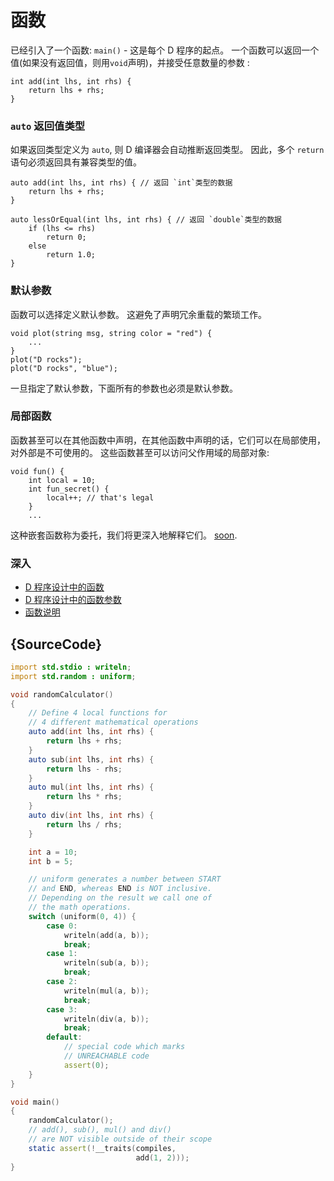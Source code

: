 # 函数

已经引入了一个函数: `main()` - 这是每个 D 程序的起点。
一个函数可以返回一个值(如果没有返回值，则用`void`声明)，并接受任意数量的参数 :

    int add(int lhs, int rhs) {
        return lhs + rhs;
    }

### `auto` 返回值类型

如果返回类型定义为 `auto`, 则 D 编译器会自动推断返回类型。
因此，多个 `return` 语句必须返回具有兼容类型的值。

    auto add(int lhs, int rhs) { // 返回 `int`类型的数据
        return lhs + rhs;
    }

    auto lessOrEqual(int lhs, int rhs) { // 返回 `double`类型的数据
        if (lhs <= rhs)
            return 0;
        else
            return 1.0;
    }

### 默认参数

函数可以选择定义默认参数。
这避免了声明冗余重载的繁琐工作。

    void plot(string msg, string color = "red") {
        ...
    }
    plot("D rocks");
    plot("D rocks", "blue");

一旦指定了默认参数，下面所有的参数也必须是默认参数。

### 局部函数

函数甚至可以在其他函数中声明，在其他函数中声明的话，它们可以在局部使用，对外部是不可使用的。
这些函数甚至可以访问父作用域的局部对象:

    void fun() {
        int local = 10;
        int fun_secret() {
            local++; // that's legal
        }
        ...

这种嵌套函数称为委托，我们将更深入地解释它们。
[soon](basics/delegates).

### 深入

-   [D 程序设计中的函数](http://ddili.org/ders/d.en/functions.html)
-   [D 程序设计中的函数参数](http://ddili.org/ders/d.en/function_parameters.html)
-   [函数说明](https://dlang.org/spec/function.html)

## {SourceCode}

```d
import std.stdio : writeln;
import std.random : uniform;

void randomCalculator()
{
    // Define 4 local functions for
    // 4 different mathematical operations
    auto add(int lhs, int rhs) {
        return lhs + rhs;
    }
    auto sub(int lhs, int rhs) {
        return lhs - rhs;
    }
    auto mul(int lhs, int rhs) {
        return lhs * rhs;
    }
    auto div(int lhs, int rhs) {
        return lhs / rhs;
    }

    int a = 10;
    int b = 5;

    // uniform generates a number between START
    // and END, whereas END is NOT inclusive.
    // Depending on the result we call one of
    // the math operations.
    switch (uniform(0, 4)) {
        case 0:
            writeln(add(a, b));
            break;
        case 1:
            writeln(sub(a, b));
            break;
        case 2:
            writeln(mul(a, b));
            break;
        case 3:
            writeln(div(a, b));
            break;
        default:
            // special code which marks
            // UNREACHABLE code
            assert(0);
    }
}

void main()
{
    randomCalculator();
    // add(), sub(), mul() and div()
    // are NOT visible outside of their scope
    static assert(!__traits(compiles,
                            add(1, 2)));
}

```
